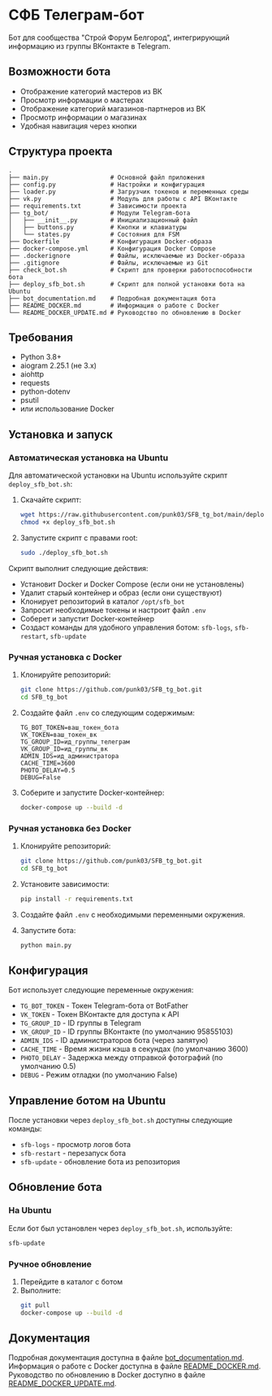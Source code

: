 # СФБ Телеграм-бот

Бот для сообщества "Строй Форум Белгород", интегрирующий информацию из группы ВКонтакте в Telegram.

## Возможности бота

- Отображение категорий мастеров из ВК
- Просмотр информации о мастерах
- Отображение категорий магазинов-партнеров из ВК
- Просмотр информации о магазинах
- Удобная навигация через кнопки

## Структура проекта

```
.
├── main.py                 # Основной файл приложения
├── config.py               # Настройки и конфигурация
├── loader.py               # Загрузчик токенов и переменных среды
├── vk.py                   # Модуль для работы с API ВКонтакте
├── requirements.txt        # Зависимости проекта
├── tg_bot/                 # Модули Telegram-бота
│   ├── __init__.py         # Инициализационный файл
│   ├── buttons.py          # Кнопки и клавиатуры
│   └── states.py           # Состояния для FSM
├── Dockerfile              # Конфигурация Docker-образа
├── docker-compose.yml      # Конфигурация Docker Compose
├── .dockerignore           # Файлы, исключаемые из Docker-образа
├── .gitignore              # Файлы, исключаемые из Git
├── check_bot.sh            # Скрипт для проверки работоспособности бота
├── deploy_sfb_bot.sh       # Скрипт для полной установки бота на Ubuntu
├── bot_documentation.md    # Подробная документация бота
├── README_DOCKER.md        # Информация о работе с Docker
└── README_DOCKER_UPDATE.md # Руководство по обновлению в Docker
```

## Требования

- Python 3.8+
- aiogram 2.25.1 (не 3.x)
- aiohttp
- requests
- python-dotenv
- psutil
- или использование Docker

## Установка и запуск

### Автоматическая установка на Ubuntu

Для автоматической установки на Ubuntu используйте скрипт `deploy_sfb_bot.sh`:

1. Скачайте скрипт:
   ```bash
   wget https://raw.githubusercontent.com/punk03/SFB_tg_bot/main/deploy_sfb_bot.sh
   chmod +x deploy_sfb_bot.sh
   ```

2. Запустите скрипт с правами root:
   ```bash
   sudo ./deploy_sfb_bot.sh
   ```

Скрипт выполнит следующие действия:
- Установит Docker и Docker Compose (если они не установлены)
- Удалит старый контейнер и образ (если они существуют)
- Клонирует репозиторий в каталог `/opt/sfb_bot`
- Запросит необходимые токены и настроит файл `.env`
- Соберет и запустит Docker-контейнер
- Создаст команды для удобного управления ботом: `sfb-logs`, `sfb-restart`, `sfb-update`

### Ручная установка с Docker

1. Клонируйте репозиторий:
   ```bash
   git clone https://github.com/punk03/SFB_tg_bot.git
   cd SFB_tg_bot
   ```

2. Создайте файл `.env` со следующим содержимым:
   ```
   TG_BOT_TOKEN=ваш_токен_бота
   VK_TOKEN=ваш_токен_вк
   TG_GROUP_ID=ид_группы_телеграм
   VK_GROUP_ID=ид_группы_вк
   ADMIN_IDS=ид_администратора
   CACHE_TIME=3600
   PHOTO_DELAY=0.5
   DEBUG=False
   ```

3. Соберите и запустите Docker-контейнер:
   ```bash
   docker-compose up --build -d
   ```

### Ручная установка без Docker

1. Клонируйте репозиторий:
   ```bash
   git clone https://github.com/punk03/SFB_tg_bot.git
   cd SFB_tg_bot
   ```

2. Установите зависимости:
   ```bash
   pip install -r requirements.txt
   ```

3. Создайте файл `.env` с необходимыми переменными окружения.

4. Запустите бота:
   ```bash
   python main.py
   ```

## Конфигурация

Бот использует следующие переменные окружения:

- `TG_BOT_TOKEN` - Токен Telegram-бота от BotFather
- `VK_TOKEN` - Токен ВКонтакте для доступа к API
- `TG_GROUP_ID` - ID группы в Telegram
- `VK_GROUP_ID` - ID группы ВКонтакте (по умолчанию 95855103)
- `ADMIN_IDS` - ID администраторов бота (через запятую)
- `CACHE_TIME` - Время жизни кэша в секундах (по умолчанию 3600)
- `PHOTO_DELAY` - Задержка между отправкой фотографий (по умолчанию 0.5)
- `DEBUG` - Режим отладки (по умолчанию False)

## Управление ботом на Ubuntu

После установки через `deploy_sfb_bot.sh` доступны следующие команды:

- `sfb-logs` - просмотр логов бота
- `sfb-restart` - перезапуск бота
- `sfb-update` - обновление бота из репозитория

## Обновление бота

### На Ubuntu
Если бот был установлен через `deploy_sfb_bot.sh`, используйте:
```bash
sfb-update
```

### Ручное обновление
1. Перейдите в каталог с ботом
2. Выполните:
   ```bash
   git pull
   docker-compose up --build -d
   ```

## Документация

Подробная документация доступна в файле [bot_documentation.md](bot_documentation.md).
Информация о работе с Docker доступна в файле [README_DOCKER.md](README_DOCKER.md).
Руководство по обновлению в Docker доступно в файле [README_DOCKER_UPDATE.md](README_DOCKER_UPDATE.md).
